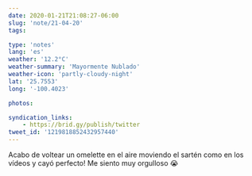 ```yaml
---
date: 2020-01-21T21:08:27-06:00
slug: 'note/21-04-20'
tags:

type: 'notes'
lang: 'es'
weather: '12.2°C'
weather-summary: 'Mayormente Nublado'
weather-icon: 'partly-cloudy-night'
lat: '25.7553'
long: '-100.4023'

photos:

syndication_links:
    - https://brid.gy/publish/twitter
tweet_id: '1219818852432957440'
---
```

Acabo de voltear un omelette en el aire moviendo el sartén como en los vídeos y cayó perfecto!
Me siento muy orgulloso 😭